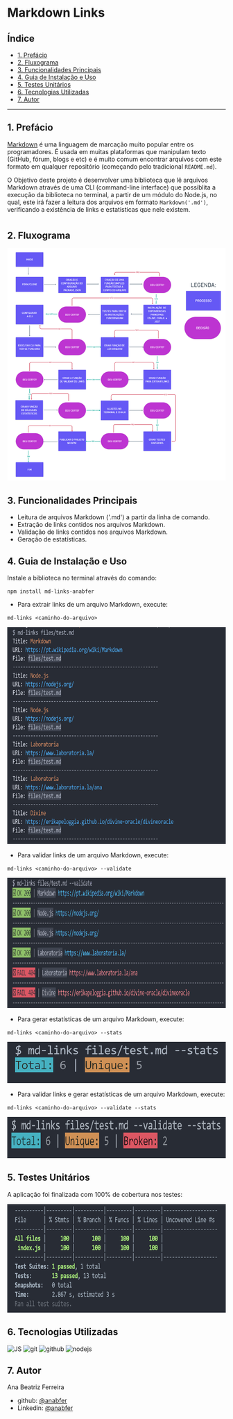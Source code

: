 # Markdown Links

## Índice

* [1. Prefácio](#1-prefácio)
* [2. Fluxograma](#2-fluxograma)
* [3. Funcionalidades Principais](#3-funcionalidades-principais)
* [4. Guia de Instalação e Uso](#4-guia-de-instalacao-e-uso)
* [5. Testes Unitários](#5-testes-unitarios)
* [6. Tecnologias Utilizadas](#6-tecnologias-utilizadas)
* [7. Autor](#7-autor)
  
***

## 1. Prefácio

[Markdown](https://pt.wikipedia.org/wiki/Markdown) é uma linguagem de marcação
muito popular entre os programadores. É usada em muitas plataformas que
manipulam texto (GitHub, fórum, blogs e etc) e é muito comum encontrar arquivos
com este formato em qualquer repositório (começando pelo tradicional
`README.md`).

O Objetivo deste projeto é desenvolver uma biblioteca que lê arquivos Markdown através de uma CLI (command-line interface) que possiblita a execução da biblioteca no terminal, a partir de um módulo do Node.js, no qual, este irá fazer a leitura dos arquivos em formato `Markdown('.md')`, verificando a existência de links e estatisticas que nele existem.

#


## 2. Fluxograma
<img src="./assets/fluxograma.png" alt="fluxograma" width="700">


## 3. Funcionalidades Principais
* Leitura de arquivos Markdown ('.md') a partir da linha de comando.
* Extração de links contidos nos arquivos Markdown.
* Validação de links contidos nos arquivos Markdown.
* Geração de estatísticas.

## 4. Guia de Instalação e Uso
Instale a biblioteca no terminal através do comando:
```
npm install md-links-anabfer
```
* Para extrair links de um arquivo Markdown, execute:
```
md-links <caminho-do-arquivo>
```
<img src='./assets/md-links.png' alt="md-links" height="500">

* Para validar links de um arquivo Markdown, execute:
```
md-links <caminho-do-arquivo> --validate
```
<img src='./assets/md-links-validate.png' alt="md-links-validate" height="300">

* Para gerar estatísticas de um arquivo Markdown, execute:
```
md-links <caminho-do-arquivo> --stats
```
<img src='./assets/md-links-stats.png' alt="md-links-stats" height="95">

* Para validar links e gerar estatísticas de um arquivo Markdown, execute:
```
md-links <caminho-do-arquivo> --validate --stats
```
<img src='./assets/md-links-validate-stats.png' alt="md-links-validate-stats" height="95">

## 5. Testes Unitários
A aplicação foi finalizada com 100% de cobertura nos testes:

<img src='./assets/testes-unitarios.png' alt="testes-unitarios" height="250">

## 6. Tecnologias Utilizadas
 <img alt="JS" height="50" src="https://cdn2.iconfinder.com/data/icons/designer-skills/128/code-programming-javascript-software-develop-command-language-256.png"> <img alt="git" height="40" src="https://cdn3.iconfinder.com/data/icons/social-media-2169/24/social_media_social_media_logo_git-256.png"/> <img alt="github" height="45" src="https://cdn1.iconfinder.com/data/icons/unicons-line-vol-3/24/github-256.png"/> <img alt="nodejs" height="45" src="https://cdn.icon-icons.com/icons2/2415/PNG/512/nodejs_plain_logo_icon_146409.png"/>

## 7. Autor
Ana Beatriz Ferreira
* github: [@anabfer](https://github.com/anabfer)
* Linkedin: [@anabfer](https://www.linkedin.com/in/anabfer)
